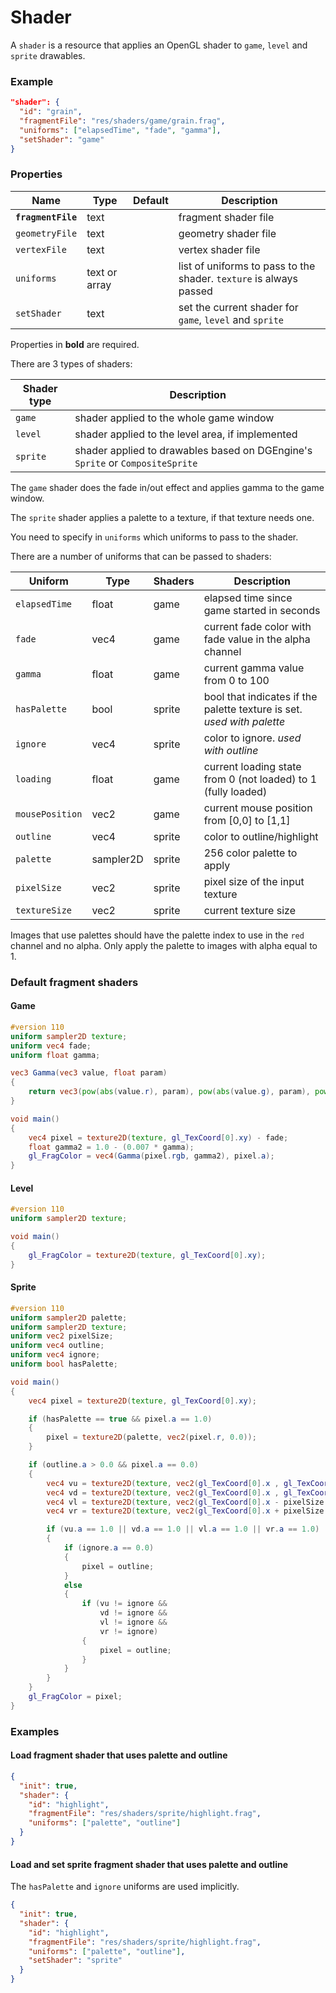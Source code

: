 # Shader

A `shader` is a resource that applies an OpenGL shader to `game`, `level` and `sprite` drawables.

### Example

```json
"shader": {
  "id": "grain",
  "fragmentFile": "res/shaders/game/grain.frag",
  "uniforms": ["elapsedTime", "fade", "gamma"],
  "setShader": "game"
}
```

### Properties

Name               | Type          | Default | Description
------------------ | ------------- | ------- | ----------------------------
**`fragmentFile`** | text          |         | fragment shader file
`geometryFile`     | text          |         | geometry shader file
`vertexFile`       | text          |         | vertex shader file
`uniforms`         | text or array |         | list of uniforms to pass to the shader. `texture` is always passed
`setShader`        | text          |         | set the current shader for `game`, `level` and `sprite`

Properties in **bold** are required.  

There are 3 types of shaders:

Shader type | Description
----------- | ----------------------------
`game`      | shader applied to the whole game window
`level`     | shader applied to the level area, if implemented
`sprite`    | shader applied to drawables based on DGEngine's `Sprite` or `CompositeSprite`

The `game` shader does the fade in/out effect and applies gamma to the game window.  

The `sprite` shader applies a palette to a texture, if that texture needs one.  

You need to specify in `uniforms` which uniforms to pass to the shader.  

There are a number of uniforms that can be passed to shaders:

Uniform         | Type      | Shaders       | Description
--------------- | --------- | ------------- | ----------------------------
`elapsedTime`   | float     | game          | elapsed time since game started in seconds
`fade`          | vec4      | game          | current fade color with fade value in the alpha channel
`gamma`         | float     | game          | current gamma value from 0 to 100
`hasPalette`    | bool      | sprite        | bool that indicates if the palette texture is set. *used with palette*
`ignore`        | vec4      | sprite        | color to ignore. *used with outline*
`loading`       | float     | game          | current loading state from 0 (not loaded) to 1 (fully loaded)
`mousePosition` | vec2      | game          | current mouse position from [0,0] to [1,1]
`outline`       | vec4      | sprite        | color to outline/highlight
`palette`       | sampler2D | sprite        | 256 color palette to apply
`pixelSize`     | vec2      | sprite        | pixel size of the input texture
`textureSize`   | vec2      | sprite        | current texture size

Images that use palettes should have the palette index to use in the `red` channel and no alpha.
Only apply the palette to images with alpha equal to 1.

### Default fragment shaders

#### Game

```glsl
#version 110
uniform sampler2D texture;
uniform vec4 fade;
uniform float gamma;

vec3 Gamma(vec3 value, float param)
{
    return vec3(pow(abs(value.r), param), pow(abs(value.g), param), pow(abs(value.b), param));
}

void main()
{
    vec4 pixel = texture2D(texture, gl_TexCoord[0].xy) - fade;
    float gamma2 = 1.0 - (0.007 * gamma);
    gl_FragColor = vec4(Gamma(pixel.rgb, gamma2), pixel.a);
}
```

#### Level

```glsl
#version 110
uniform sampler2D texture;

void main()
{
    gl_FragColor = texture2D(texture, gl_TexCoord[0].xy);
}
```

#### Sprite

```glsl
#version 110
uniform sampler2D palette;
uniform sampler2D texture;
uniform vec2 pixelSize;
uniform vec4 outline;
uniform vec4 ignore;
uniform bool hasPalette;

void main()
{
    vec4 pixel = texture2D(texture, gl_TexCoord[0].xy);

    if (hasPalette == true && pixel.a == 1.0)
    {
        pixel = texture2D(palette, vec2(pixel.r, 0.0));
    }

    if (outline.a > 0.0 && pixel.a == 0.0)
    {
        vec4 vu = texture2D(texture, vec2(gl_TexCoord[0].x , gl_TexCoord[0].y - pixelSize.y));
        vec4 vd = texture2D(texture, vec2(gl_TexCoord[0].x , gl_TexCoord[0].y + pixelSize.y));
        vec4 vl = texture2D(texture, vec2(gl_TexCoord[0].x - pixelSize.x, gl_TexCoord[0].y));
        vec4 vr = texture2D(texture, vec2(gl_TexCoord[0].x + pixelSize.x, gl_TexCoord[0].y));

        if (vu.a == 1.0 || vd.a == 1.0 || vl.a == 1.0 || vr.a == 1.0)
        {
            if (ignore.a == 0.0)
            {
                pixel = outline;
            }
            else
            {
                if (vu != ignore &&
                    vd != ignore &&
                    vl != ignore &&
                    vr != ignore)
                {
                    pixel = outline;
                }
            }
        }
    }
    gl_FragColor = pixel;
}
```

### Examples

#### Load fragment shader that uses palette and outline

```json
{
  "init": true,
  "shader": {
    "id": "highlight",
    "fragmentFile": "res/shaders/sprite/highlight.frag",
    "uniforms": ["palette", "outline"]
  }
}
```

#### Load and set sprite fragment shader that uses palette and outline

The `hasPalette` and `ignore` uniforms are used implicitly.

```json
{
  "init": true,
  "shader": {
    "id": "highlight",
    "fragmentFile": "res/shaders/sprite/highlight.frag",
    "uniforms": ["palette", "outline"],
    "setShader": "sprite"
  }
}
```
